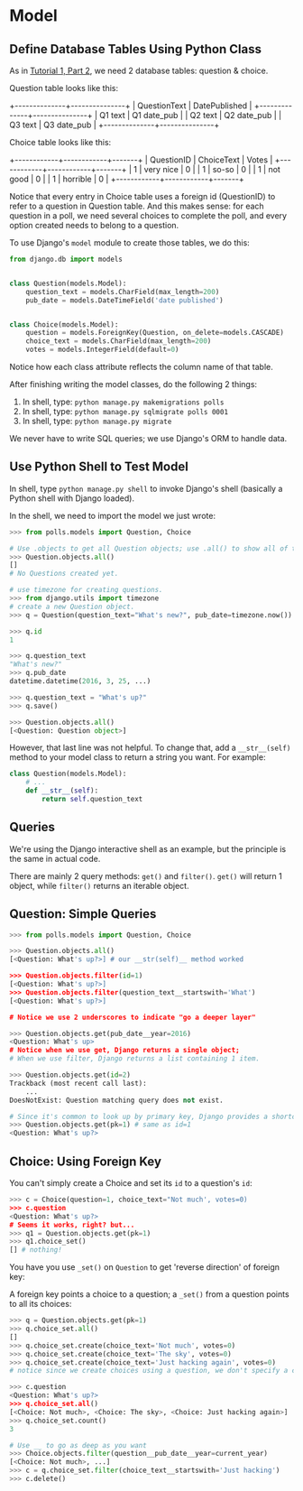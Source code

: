 # Model

## Define Database Tables Using Python Class

As in [Tutorial 1, Part 2](https://docs.djangoproject.com/en/1.9/intro/tutorial02/), we need 2 database tables: question & choice.

Question table looks like this:

+--------------+---------------+
| QuestionText | DatePublished |
+--------------+---------------+
| Q1 text      | Q1 date_pub   |
| Q2 text      | Q2 date_pub   |
| Q3 text      | Q3 date_pub   |
+--------------+---------------+

Choice table looks like this:

+------------+------------+-------+
| QuestionID | ChoiceText | Votes |
+------------+------------+-------+
| 1          | very nice  | 0     |
| 1          | so-so      | 0     |
| 1          | not good   | 0     |
| 1          | horrible   | 0     |
+------------+------------+-------+

Notice that every entry in Choice table uses a foreign id (QuestionID) to refer to a question in Question table. And this makes sense: for each question in a poll, we need several choices to complete the poll, and every option created needs to belong to a question.

To use Django's `model` module to create those tables, we do this:

```python
from django.db import models


class Question(models.Model):
    question_text = models.CharField(max_length=200)
    pub_date = models.DateTimeField('date published')


class Choice(models.Model):
    question = models.ForeignKey(Question, on_delete=models.CASCADE)
    choice_text = models.CharField(max_length=200)
    votes = models.IntegerField(default=0)
```

Notice how each class attribute reflects the column name of that table.

After finishing writing the model classes, do the following 2 things:

1. In shell, type: `python manage.py makemigrations polls`
2. In shell, type: `python manage.py sqlmigrate polls 0001`
3. In shell, type: `python manage.py migrate`

We never have to write SQL queries; we use Django's ORM to handle data.

## Use Python Shell to Test Model

In shell, type `python manage.py shell` to invoke Django's shell (basically a Python shell with Django loaded).

In the shell, we need to import the model we just wrote:

```python
>>> from polls.models import Question, Choice

# Use .objects to get all Question objects; use .all() to show all of them
>>> Question.objects.all()
[]
# No Questions created yet.

# use timezone for creating questions.
>>> from django.utils import timezone
# create a new Question object.  
>>> q = Question(question_text="What's new?", pub_date=timezone.now())

>>> q.id
1

>>> q.question_text
"What's new?"
>>> q.pub_date
datetime.datetime(2016, 3, 25, ...)

>>> q.question_text = "What's up?"
>>> q.save()

>>> Question.objects.all()
[<Question: Question object>]
```

However, that last line was not helpful. To change that, add a `__str__(self)` method to your model class to return a string you want. For example:

```python
class Question(models.Model):
    # ...
    def __str__(self):
        return self.question_text
```

## Queries

We're using the Django interactive shell as an example, but the principle is the same in actual code.

There are mainly 2 query methods: `get()` and `filter()`. `get()` will return 1 object, while `filter()` returns an iterable object.

## Question: Simple Queries

```python
>>> from polls.models import Question, Choice

>>> Question.objects.all()
[<Question: What's up?>] # our __str(self)__ method worked

>>> Question.objects.filter(id=1)
[<Question: What's up?>]
>>> Question.objects.filter(question_text__startswith='What')
[<Question: What's up?>]

# Notice we use 2 underscores to indicate "go a deeper layer"

>>> Question.objects.get(pub_date__year=2016)
<Question: What's up>
# Notice when we use get, Django returns a single object; 
# When we use filter, Django returns a list containing 1 item.

>>> Question.objects.get(id=2)
Trackback (most recent call last):
    ...
DoesNotExist: Question matching query does not exist.

# Since it's common to look up by primary key, Django provides a shortcut:
>>> Question.objects.get(pk=1) # same as id=1
<Question: What's up?>
```

## Choice: Using Foreign Key

You can't simply create a Choice and set its `id` to a question's `id`:

```python
>>> c = Choice(question=1, choice_text="Not much', votes=0)
>>> c.question
<Question: What's up?>
# Seems it works, right? but...
>>> q1 = Question.objects.get(pk=1)
>>> q1.choice_set()
[] # nothing!
```

You have you use `_set()` on `Question` to get 'reverse direction' of foreign key:

A foreign key points a choice to a question; a `_set()` from a question points to all its choices:

```python
>>> q = Question.objects.get(pk=1)
>>> q.choice_set.all()
[]
>>> q.choice_set.create(choice_text='Not much', votes=0)
>>> q.choice_set.create(choice_text='The sky', votes=0)
>>> q.choice_set.create(choice_text='Just hacking again', votes=0)
# notice since we create choices using a question, we don't specify a choice's question_id.

>>> c.question
<Question: What's up?>
>>> q.choice_set.all()
[<Choice: Not much>, <Choice: The sky>, <Choice: Just hacking again>]
>>> q.choice_set.count()
3

# Use __ to go as deep as you want  
>>> Choice.objects.filter(question__pub_date__year=current_year)
[<Choice: Not much>, ...]
>>> c = q.choice_set.filter(choice_text__startswith='Just hacking')
>>> c.delete()
